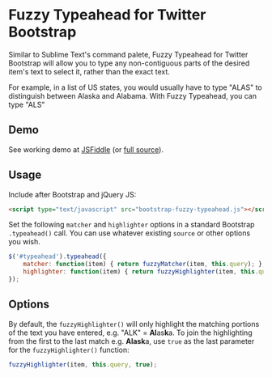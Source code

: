 Fuzzy Typeahead for Twitter Bootstrap
===============

Similar to Sublime Text's command palete, Fuzzy Typeahead for Twitter Bootstrap will allow you to type any non-contiguous parts of the desired item's text to select it, rather than the exact text.

For example, in a list of US states, you would usually have to type "ALAS" to distinguish between Alaska and Alabama. With Fuzzy Typeahead, you can type "ALS"

Demo
-------

See working demo at [JSFiddle](http://fiddle.jshell.net/zY7PQ/show/) (or [full source](http://fiddle.jshell.net/zY7PQ)).

Usage
-----

Include after Bootstrap and jQuery JS:
```html
<script type="text/javascript" src="bootstrap-fuzzy-typeahead.js"></script>
```

Set the following `matcher` and `highlighter` options in a standard Bootstrap `.typeahead()` call. You can use whatever existing `source` or other options you wish.

```javascript
$('#typeahead').typeahead({
    matcher: function(item) { return fuzzyMatcher(item, this.query); },
    highlighter: function(item) { return fuzzyHighlighter(item, this.query); }
});
```

Options
-------

By default, the `fuzzyHighlighter()` will only highlight the matching portions of the text you have entered, e.g. "ALK" = <strong>Al</strong>as<strong>k</strong>a. To join the highlighting from the first to the last match e.g. **Alask**a, use `true` as the last parameter for the `fuzzyHighlighter()` function:

```javascript
fuzzyHighlighter(item, this.query, true);
```
